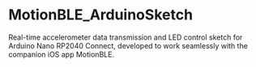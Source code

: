 # MotionBLE_ArduinoSketch
Real-time accelerometer data transmission and LED control sketch for Arduino Nano RP2040 Connect, developed to work seamlessly with the companion iOS app MotionBLE.
